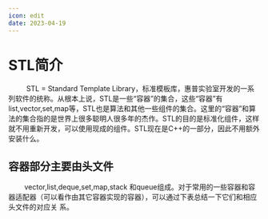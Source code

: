 ```yaml
---
icon: edit
date: 2023-04-19
---
```


# STL简介
  &emsp; &emsp; STL = Standard Template Library，标准模板库，惠普实验室开发的一系列软件的统称。从根本上说，STL是一些“容器”的集合，这些“容器”有list,vector,set,map等，STL也是算法和其他一些组件的集合。这里的“容器”和算法的集合指的是世界上很多聪明人很多年的杰作。STL的目的是标准化组件，这样就不用重新开发，可以使用现成的组件。STL现在是C++的一部分，因此不用额外安装什么。

## 容器部分主要由头文件  
&emsp; &emsp;vector,list,deque,set,map,stack 和queue组成。对于常用的一些容器和容器适配器（可以看作由其它容器实现的容器），可以通过下表总结一下它们和相应头文件的对应关 系。
